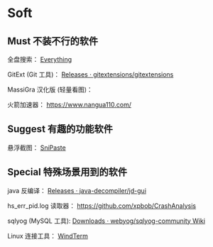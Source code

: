 # Soft

## Must 不装不行的软件

全盘搜索：
[Everything](https://www.voidtools.com/zh-cn/)

GitExt (Git 工具)：
[Releases · gitextensions/gitextensions](https://github.com/gitextensions/gitextensions/releases)

MassiGra 汉化版 (轻量看图)：

火箭加速器：
https://www.nangua110.com/


## Suggest 有趣的功能软件

悬浮截图：
[SniPaste](https://www.snipaste.com/download.html)


## Special 特殊场景用到的软件

java 反编译：
[Releases · java-decompiler/jd-gui](https://github.com/java-decompiler/jd-gui/releases)

hs_err_pid.log 读取器：
https://github.com/xpbob/CrashAnalysis

sqlyog (MySQL 工具):
[Downloads · webyog/sqlyog-community Wiki](https://github.com/webyog/sqlyog-community/wiki/Downloads)

Linux 连接工具：
[WindTerm](https://github.com/kingToolbox/WindTerm/releases)

